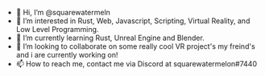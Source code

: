 - 👋 Hi, I’m @squarewatermeln
- 👀 I’m interested in Rust, Web, Javascript, Scripting, Virtual Reality, and Low Level Programming.
- 🌱 I’m currently learning Rust, Unreal Engine and Blender.
- 💞️ I’m looking to collaborate on some really cool VR project's my freind's and i are currently working on!
- 📫 How to reach me, contact me via Discord at squarewatermelon#7440

<!---
squarewatermeln/squarewatermeln is a ✨ special ✨ repository because its `README.md` (this file) appears on your GitHub profile.
You can click the Preview link to take a look at your changes.
--->
